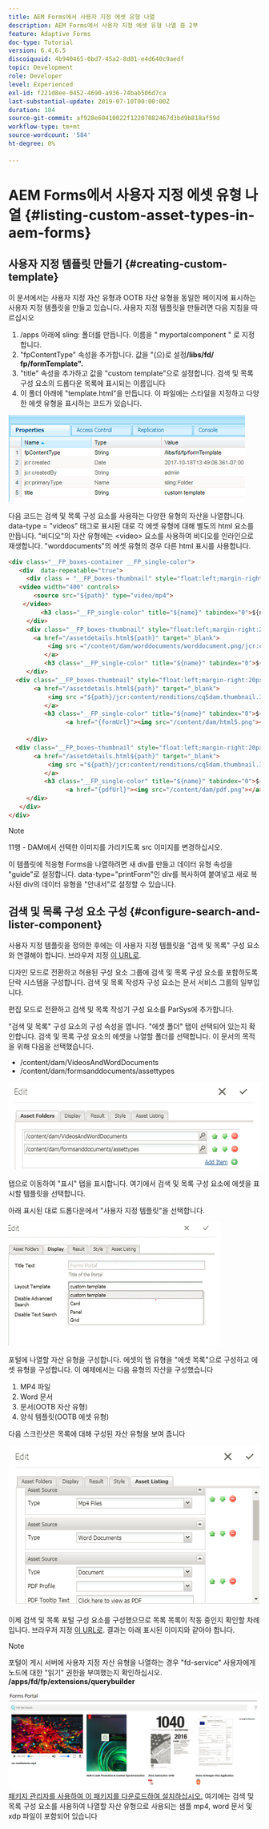 ```yaml
---
title: AEM Forms에서 사용자 지정 에셋 유형 나열
description: AEM Forms에서 사용자 지정 에셋 유형 나열 중 2부
feature: Adaptive Forms
doc-type: Tutorial
version: 6.4,6.5
discoiquuid: 4b940465-0bd7-45a2-8d01-e4d640c9aedf
topic: Development
role: Developer
level: Experienced
exl-id: f221d8ee-0452-4690-a936-74bab506d7ca
last-substantial-update: 2019-07-10T00:00:00Z
duration: 184
source-git-commit: af928e60410022f12207082467d3bd9b818af59d
workflow-type: tm+mt
source-wordcount: '584'
ht-degree: 0%

---
```


# AEM Forms에서 사용자 지정 에셋 유형 나열 {#listing-custom-asset-types-in-aem-forms}

## 사용자 지정 템플릿 만들기 {#creating-custom-template}

이 문서에서는 사용자 지정 자산 유형과 OOTB 자산 유형을 동일한 페이지에 표시하는 사용자 지정 템플릿을 만들고 있습니다. 사용자 지정 템플릿을 만들려면 다음 지침을 따르십시오

1. /apps 아래에 sling: 폴더를 만듭니다. 이름을 &quot; myportalcomponent &quot; 로 지정합니다.
1. &quot;fpContentType&quot; 속성을 추가합니다. 값을 &quot;(으)로 설정&#x200B;**/libs/fd/ fp/formTemplate&quot;.**
1. &quot;title&quot; 속성을 추가하고 값을 &quot;custom template&quot;으로 설정합니다. 검색 및 목록 구성 요소의 드롭다운 목록에 표시되는 이름입니다
1. 이 폴더 아래에 &quot;template.html&quot;을 만듭니다. 이 파일에는 스타일을 지정하고 다양한 에셋 유형을 표시하는 코드가 있습니다.

![appsfolder](assets/appsfolder_.png)

다음 코드는 검색 및 목록 구성 요소를 사용하는 다양한 유형의 자산을 나열합니다. data-type = &quot;videos&quot; 태그로 표시된 대로 각 에셋 유형에 대해 별도의 html 요소를 만듭니다. &quot;비디오&quot;의 자산 유형에는 &lt;video> 요소를 사용하여 비디오를 인라인으로 재생합니다. &quot;worddocuments&quot;의 에셋 유형의 경우 다른 html 표시를 사용합니다.

```html
<div class="__FP_boxes-container __FP_single-color">
   <div  data-repeatable="true">
     <div class = "__FP_boxes-thumbnail" style="float:left;margin-right:20px;" data-type = "videos">
   <video width="400" controls>
       <source src="${path}" type="video/mp4">
    </video>
         <h3 class="__FP_single-color" title="${name}" tabindex="0">${name}</h3>
     </div>
     <div class="__FP_boxes-thumbnail" style="float:left;margin-right:20px;" data-type = "worddocuments">
       <a href="/assetdetails.html${path}" target="_blank">
           <img src ="/content/dam/worddocuments/worddocument.png/jcr:content/renditions/cq5dam.thumbnail.319.319.png"/>
          </a>
          <h3 class="__FP_single-color" title="${name}" tabindex="0">${name}</h3>
     </div>
  <div class="__FP_boxes-thumbnail" style="float:left;margin-right:20px;" data-type = "xfaForm">
       <a href="/assetdetails.html${path}" target="_blank">
           <img src ="${path}/jcr:content/renditions/cq5dam.thumbnail.319.319.png"/>
          </a>
          <h3 class="__FP_single-color" title="${name}" tabindex="0">${name}</h3>
                <a href="{formUrl}"><img src="/content/dam/html5.png"></a><p>

     </div>
  <div class="__FP_boxes-thumbnail" style="float:left;margin-right:20px;" data-type = "printForm">
       <a href="/assetdetails.html${path}" target="_blank">
           <img src ="${path}/jcr:content/renditions/cq5dam.thumbnail.319.319.png"/>
          </a>
          <h3 class="__FP_single-color" title="${name}" tabindex="0">${name}</h3>
                <a href="{pdfUrl}"><img src="/content/dam/pdf.png"></a><p>
     </div>
   </div>
</div>
```

>[!NOTE]
>
>11행 - DAM에서 선택한 이미지를 가리키도록 src 이미지를 변경하십시오.
>
>이 템플릿에 적응형 Forms을 나열하려면 새 div를 만들고 데이터 유형 속성을 &quot;guide&quot;로 설정합니다. data-type=&quot;printForm&quot;인 div를 복사하여 붙여넣고 새로 복사된 div의 데이터 유형을 &quot;안내서&quot;로 설정할 수 있습니다.

## 검색 및 목록 구성 요소 구성 {#configure-search-and-lister-component}

사용자 지정 템플릿을 정의한 후에는 이 사용자 지정 템플릿을 &quot;검색 및 목록&quot; 구성 요소와 연결해야 합니다. 브라우저 지정 [이 URL로](http://localhost:4502/editor.html/content/AemForms/CustomPortal.html).

디자인 모드로 전환하고 허용된 구성 요소 그룹에 검색 및 목록 구성 요소를 포함하도록 단락 시스템을 구성합니다. 검색 및 목록 작성자 구성 요소는 문서 서비스 그룹의 일부입니다.

편집 모드로 전환하고 검색 및 목록 작성기 구성 요소를 ParSys에 추가합니다.

&quot;검색 및 목록&quot; 구성 요소의 구성 속성을 엽니다. &quot;에셋 폴더&quot; 탭이 선택되어 있는지 확인합니다. 검색 및 목록 구성 요소의 에셋을 나열할 폴더를 선택합니다. 이 문서의 목적을 위해 다음을 선택했습니다.

* /content/dam/VideosAndWordDocuments
* /content/dam/formsanddocuments/assettypes

![assetfolder](assets/selectingassetfolders.png)

탭으로 이동하여 &quot;표시&quot; 탭을 표시합니다. 여기에서 검색 및 목록 구성 요소에 에셋을 표시할 템플릿을 선택합니다.

아래 표시된 대로 드롭다운에서 &quot;사용자 지정 템플릿&quot;을 선택합니다.

![searchandlister](assets/searchandlistercomponent.gif)

포털에 나열할 자산 유형을 구성합니다. 에셋의 탭 유형을 &quot;에셋 목록&quot;으로 구성하고 에셋 유형을 구성합니다. 이 예제에서는 다음 유형의 자산을 구성했습니다

1. MP4 파일
1. Word 문서
1. 문서(OOTB 자산 유형)
1. 양식 템플릿(OOTB 에셋 유형)

다음 스크린샷은 목록에 대해 구성된 자산 유형을 보여 줍니다

![assettypes](assets/assettypes.png)

이제 검색 및 목록 포털 구성 요소를 구성했으므로 목록 목록이 작동 중인지 확인할 차례입니다. 브라우저 지정 [이 URL로](http://localhost:4502/content/AemForms/CustomPortal.html?wcmmode=disabled). 결과는 아래 표시된 이미지와 같아야 합니다.

>[!NOTE]
>
>포털이 게시 서버에 사용자 지정 자산 유형을 나열하는 경우 &quot;fd-service&quot; 사용자에게 노드에 대한 &quot;읽기&quot; 권한을 부여했는지 확인하십시오. **/apps/fd/fp/extensions/querybuilder**

![assettypes](assets/assettypeslistings.png)
[패키지 관리자를 사용하여 이 패키지를 다운로드하여 설치하십시오.](assets/customassettypekt1.zip) 여기에는 검색 및 목록 구성 요소를 사용하여 나열할 자산 유형으로 사용되는 샘플 mp4, word 문서 및 xdp 파일이 포함되어 있습니다

